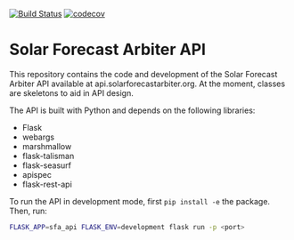 [![Build Status](https://dev.azure.com/solararbiter/solarforecastarbiter/_apis/build/status/SolarArbiter.solarforecastarbiter-api?branchName=master)](https://dev.azure.com/solararbiter/solarforecastarbiter/_build/latest?definitionId=2&branchName=master)
[![codecov](https://codecov.io/gh/SolarArbiter/solarforecastarbiter-api/branch/master/graph/badge.svg)](https://codecov.io/gh/SolarArbiter/solarforecastarbiter-api)

# Solar Forecast Arbiter API

This repository contains the code and development of the Solar Forecast Arbiter
API available at api.solarforecastarbiter.org. At the moment, classes are
skeletons to aid in API design.


The API is built with Python and depends on the following libraries:
- Flask
- webargs
- marshmallow
- flask-talisman
- flask-seasurf
- apispec
- flask-rest-api


To run the API in development mode, first ``pip install -e`` the package. Then, run:

``` sh
FLASK_APP=sfa_api FLASK_ENV=development flask run -p <port>
```
